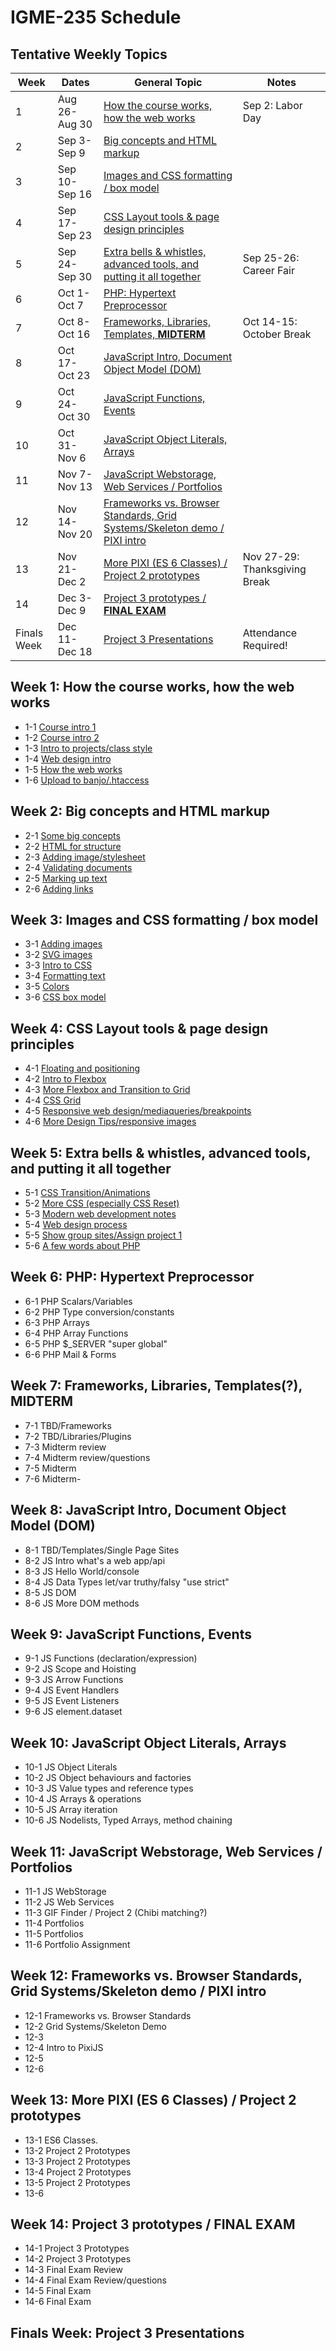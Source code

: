 # IGME-235 Schedule

## Tentative Weekly Topics

| Week        | Dates         | General Topic                                                       | Notes |
|-------------|---------------|---------------------------------------------------------------------|---------|
| 1           | Aug 26-Aug 30 | [How the course works, how the web works](#week1)                   | Sep 2: Labor Day        |
| 2           | Sep 3-Sep 9   | [Big concepts and HTML markup](#week2)                              |         |
| 3           | Sep 10-Sep 16 | [Images and CSS formatting / box model](#week3)                     |         |
| 4           | Sep 17-Sep 23 | [CSS Layout tools & page design principles](#week4)                 |         |
| 5           | Sep 24-Sep 30 | [Extra bells & whistles, advanced tools, and putting it all together](#week5) | Sep 25-26: Career Fair        |
| 6           | Oct 1-Oct 7   | [PHP: Hypertext Preprocessor](#week6)                                 |         |
| 7           | Oct 8-Oct 16  | [Frameworks, Libraries, Templates, **MIDTERM**](#week7)               | Oct 14-15: October Break |
| 8           | Oct 17-Oct 23 | [JavaScript Intro, Document Object Model (DOM)](#week8)               |         |
| 9           | Oct 24-Oct 30 | [JavaScript Functions, Events](#week9)                                |         |
| 10          | Oct 31-Nov 6  | [JavaScript Object Literals, Arrays](#week10)                         |         |
| 11          | Nov 7-Nov 13  | [JavaScript Webstorage, Web Services / Portfolios](#week11)           |         |
| 12          | Nov 14-Nov 20 | [Frameworks vs. Browser Standards, Grid Systems/Skeleton demo / PIXI intro](#week12)  |         |
| 13          | Nov 21-Dec 2  | [More PIXI (ES 6 Classes) / Project 2 prototypes](#week13)            | Nov 27-29: Thanksgiving Break  |
| 14          | Dec 3-Dec 9   | [Project 3 prototypes / **FINAL EXAM**](#week14)                      |         |
| Finals Week | Dec 11-Dec 18 | [Project 3 Presentations](#finalsweek)                                | Attendance Required! |

## <a id="week1">Week 1: How the course works, how the web works
  
- 1-1 [Course intro 1](sessions/1-1.md)
- 1-2 [Course intro 2](sessions/1-2.md)
- 1-3 [Intro to projects/class style](sessions/1-3.md)
- 1-4 [Web design intro](sessions/1-4.md)
- 1-5 [How the web works](sessions/1-5.md)
- 1-6 [Upload to banjo/.htaccess](sessions/1-6.md)
  
## <a id="week2">Week 2: Big concepts and HTML markup
  
- 2-1 [Some big concepts](sessions/2-1.md)
- 2-2 [HTML for structure](sessions/2-2.md)
- 2-3 [Adding image/stylesheet](sessions/2-3.md)
- 2-4 [Validating documents](sessions/2-4.md)
- 2-5 [Marking up text](sessions/2-5.md)
- 2-6 [Adding links](sessions/2-6.md)
  
## <a id="week3">Week 3: Images and CSS formatting / box model

- 3-1 [Adding images](sessions/3-1.md)
- 3-2 [SVG images](sessions/3-2.md)
- 3-3 [Intro to CSS](sessions/3-3.md)
- 3-4 [Formatting text](sessions/3-4.md)
- 3-5 [Colors](sessions/3-5.md)
- 3-6 [CSS box model](sessions/3-6.md)

## <a id="week4">Week 4: CSS Layout tools & page design principles
  
- 4-1 [Floating and positioning](sessions/4-1.md)
- 4-2 [Intro to Flexbox](sessions/4-2.md)
- 4-3 [More Flexbox and Transition to Grid](sessions/4-3.md)
- 4-4 [CSS Grid](sessions/4-4.md)
- 4-5 [Responsive web design/mediaqueries/breakpoints](sessions/4-5.md)
- 4-6 [More Design Tips/responsive images](sessions/4-6.md)
  
## <a id="week5">Week 5: Extra bells & whistles, advanced tools, and putting it all together

- 5-1 [CSS Transition/Animations](sessions/5-1.md)
- 5-2 [More CSS (especially CSS Reset)](sessions/5-2.md)
- 5-3 [Modern web development notes](sessions/5-3.md)
- 5-4 [Web design process](sessions/5-4.md)
- 5-5 [Show group sites/Assign project 1](sessions/5-5.md)
- 5-6 [A few words about PHP](sessions/5-6.md)

## <a id="week6">Week 6: PHP: Hypertext Preprocessor

- 6-1 PHP Scalars/Variables
- 6-2 PHP Type conversion/constants
- 6-3 PHP Arrays
- 6-4 PHP Array Functions
- 6-5 PHP $_SERVER "super global"
- 6-6 PHP Mail & Forms

## <a id="week7">Week 7: Frameworks, Libraries, Templates(?), **MIDTERM**

- 7-1 TBD/Frameworks
- 7-2 TBD/Libraries/Plugins
- 7-3 Midterm review
- 7-4 Midterm review/questions
- 7-5 Midterm
- 7-6 Midterm- 

## <a id="week8">Week 8: JavaScript Intro, Document Object Model (DOM)

- 8-1 TBD/Templates/Single Page Sites
- 8-2 JS Intro what's a web app/api
- 8-3 JS Hello World/console
- 8-4 JS Data Types let/var truthy/falsy "use strict"
- 8-5 JS DOM
- 8-6 JS More DOM methods


## <a id="week9">Week 9: JavaScript Functions, Events 

- 9-1 JS Functions (declaration/expression)
- 9-2 JS Scope and Hoisting
- 9-3 JS Arrow Functions
- 9-4 JS Event Handlers
- 9-5 JS Event Listeners
- 9-6 JS element.dataset

## <a id="week10">Week 10: JavaScript Object Literals, Arrays
  
- 10-1 JS Object Literals
- 10-2 JS Object behaviours and factories
- 10-3 JS Value types and reference types
- 10-4 JS Arrays & operations
- 10-5 JS Array iteration
- 10-6 JS Nodelists, Typed Arrays, method chaining

## <a id="week11">Week 11: JavaScript Webstorage, Web Services / Portfolios
  
- 11-1 JS WebStorage 
- 11-2 JS Web Services
- 11-3 GIF Finder / Project 2 (Chibi matching?)
- 11-4 Portfolios
- 11-5 Portfolios
- 11-6 Portfolio Assignment

## <a id="week12">Week 12: Frameworks vs. Browser Standards, Grid Systems/Skeleton demo / PIXI intro
  
- 12-1 Frameworks vs. Browser Standards
- 12-2 Grid Systems/Skeleton Demo
- 12-3 
- 12-4 Intro to PixiJS
- 12-5 
- 12-6 

## <a id="week13">Week 13: More PIXI (ES 6 Classes) / Project 2 prototypes
  
- 13-1 ES6 Classes.
- 13-2 Project 2 Prototypes
- 13-3 Project 2 Prototypes
- 13-4 Project 2 Prototypes
- 13-5 Project 2 Prototypes
- 13-6 
 
## <a id="week14">Week 14: Project 3 prototypes / **FINAL EXAM** 
  
- 14-1 Project 3 Prototypes
- 14-2 Project 3 Prototypes
- 14-3 Final Exam Review
- 14-4 Final Exam Review/questions
- 14-5 Final Exam
- 14-6 Final Exam

## <a id="finalsweek">Finals Week: Project 3 Presentations  
